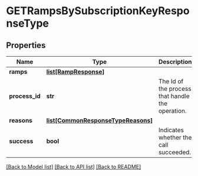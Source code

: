 # GETRampsBySubscriptionKeyResponseType

## Properties
Name | Type | Description | Notes
------------ | ------------- | ------------- | -------------
**ramps** | [**list[RampResponse]**](RampResponse.md) |  | [optional] 
**process_id** | **str** | The Id of the process that handle the operation.  | [optional] 
**reasons** | [**list[CommonResponseTypeReasons]**](CommonResponseTypeReasons.md) |  | [optional] 
**success** | **bool** | Indicates whether the call succeeded.  | [optional] 

[[Back to Model list]](../README.md#documentation-for-models) [[Back to API list]](../README.md#documentation-for-api-endpoints) [[Back to README]](../README.md)


